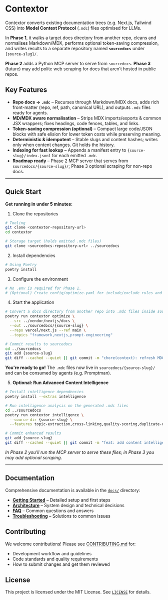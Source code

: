 # Contextor

Contextor converts existing documentation trees (e.g. Next.js, Tailwind CSS) into **Model Context Protocol** (`.mdc`) files optimised for LLMs.

In **Phase 1**, it walks a target docs directory from another repo, cleans and normalises Markdown/MDX, performs optional token-saving compression, and writes results to a separate repository named **`sourcedocs`** under `{source-slug}/`.

**Phase 2** adds a Python MCP server to serve from `sourcedocs`. **Phase 3** (future) may add polite web scraping for docs that aren’t hosted in public repos.

## Key Features

- **Repo docs → `.mdc`** – Recurses through Markdown/MDX docs, adds rich front-matter (repo, ref, path, canonical URL), and outputs `.mdc` files ready for agents.
- **MD/MDX aware normalisation** – Strips MDX imports/exports & common JSX wrappers; fixes headings, code fences, tables, and links.
- **Token-saving compression (optional)** – Compact large code/JSON blocks with safe elision for lower token costs while preserving meaning.
- **Deterministic & idempotent** – Stable slugs and content hashes; writes only when content changes. Git holds the history.
- **Indexing for fast lookup** – Appends a manifest entry to `{source-slug}/index.jsonl` for each emitted `.mdc`.
- **Roadmap ready** – Phase 2 MCP server that serves from `sourcedocs/{source-slug}/`; Phase 3 optional scraping for non-repo docs.

---

## Quick Start

**Get running in under 5 minutes:**

1. Clone the repositories

```bash
# Tooling
git clone <contextor-repository-url>
cd contextor

# Storage target (holds emitted .mdc files)
git clone <sourcedocs-repository-url> ../sourcedocs
````

2. Install dependencies

```bash
# Using Poetry
poetry install
```

3. Configure the environment

```bash
# No .env is required for Phase 1.
# (Optional) Create config/optimize.yaml for include/exclude rules and topics.
```

4. Start the application

```bash
# Convert a docs directory from another repo into .mdc files inside sourcedocs/{source-slug}
poetry run contextor optimize \
  --src ../vendor/nextjs/docs \
  --out ../sourcedocs/{source-slug} \
  --repo vercel/next.js --ref main \
  --topics "framework,nextjs,prompt-engineering"

# Commit results to sourcedocs
cd ../sourcedocs
git add {source-slug}
git diff --cached --quiet || git commit -m "chore(context): refresh MDC" && git push
```

**You're ready to go!** The `.mdc` files now live in `sourcedocs/{source-slug}/` and can be consumed by agents (e.g. Promptman).

5. **Optional: Run Advanced Content Intelligence**

```bash
# Install intelligence dependencies
poetry install --extras intelligence

# Run intelligence analysis on the generated .mdc files
cd ../sourcedocs
poetry run contextor intelligence \
  --source-dir {source-slug} \
  --features topic-extraction,cross-linking,quality-scoring,duplicate-detection

# Commit enhanced results
git add {source-slug}
git diff --cached --quiet || git commit -m "feat: add content intelligence" && git push
```

*In Phase 2 you'll run the MCP server to serve these files; in Phase 3 you may add optional scraping.*

---

## Documentation

Comprehensive documentation is available in the [`docs/`](docs/) directory:

* **[Getting Started](docs/GETTING_STARTED.md)** – Detailed setup and first steps
* **[Architecture](docs/architecture/)** – System design and technical decisions
* **[FAQ](docs/FAQ.md)** – Common questions and answers
* **[Troubleshooting](docs/TROUBLESHOOTING.md)** – Solutions to common issues

## Contributing

We welcome contributions! Please see [CONTRIBUTING.md](./CONTRIBUTING.md) for:

* Development workflow and guidelines
* Code standards and quality requirements
* How to submit changes and get them reviewed

## License

This project is licensed under the MIT License. See [`LICENSE`](LICENSE) for details.
